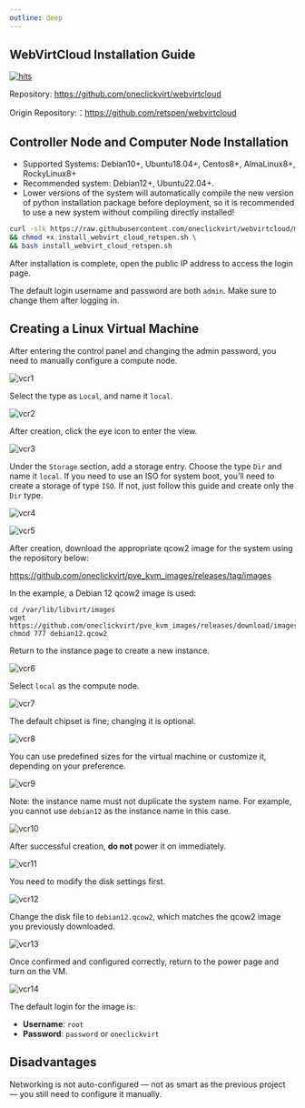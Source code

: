 ```yaml
---
outline: deep
---
```


## WebVirtCloud Installation Guide

[![hits](https://hits.spiritlhl.net/webvirtcloud.svg?action=hit&title=hits&title_bg=%23555555&count_bg=%233aebee&edge_flat=false)](https://hits.spiritlhl.net)

Repository: <https://github.com/oneclickvirt/webvirtcloud>

Origin Repository:：<https://github.com/retspen/webvirtcloud>

## Controller Node and Computer Node Installation

- Supported Systems: Debian10+, Ubuntu18.04+, Centos8+, AlmaLinux8+, RockyLinux8+
- Recommended system: Debian12+, Ubuntu22.04+.
- Lower versions of the system will automatically compile the new version of python installation package before deployment, so it is recommended to use a new system without compiling directly installed!

```bash
curl -slk https://raw.githubusercontent.com/oneclickvirt/webvirtcloud/main/scripts/install_webvirt_cloud_retspen.sh -o install_webvirt_cloud_retspen.sh \
&& chmod +x install_webvirt_cloud_retspen.sh \
&& bash install_webvirt_cloud_retspen.sh
```

After installation is complete, open the public IP address to access the login page.

The default login username and password are both `admin`. Make sure to change them after logging in.

## Creating a Linux Virtual Machine

After entering the control panel and changing the admin password, you need to manually configure a compute node.

![vcr1](images/vcr1.jpg)

Select the type as `Local`, and name it `local`.

![vcr2](images/vcr2.jpg)

After creation, click the eye icon to enter the view.

![vcr3](images/vcr3.jpg)

Under the `Storage` section, add a storage entry. Choose the type `Dir` and name it `local`. If you need to use an ISO for system boot, you’ll need to create a storage of type `ISO`. If not, just follow this guide and create only the `Dir` type.

![vcr4](images/vcr4.jpg)

![vcr5](images/vcr5.jpg)

After creation, download the appropriate qcow2 image for the system using the repository below:

https://github.com/oneclickvirt/pve_kvm_images/releases/tag/images

In the example, a Debian 12 qcow2 image is used:

```shell
cd /var/lib/libvirt/images
wget https://github.com/oneclickvirt/pve_kvm_images/releases/download/images/debian12.qcow2
chmod 777 debian12.qcow2
```

Return to the instance page to create a new instance.

![vcr6](images/vcr6.jpg)

Select `local` as the compute node.

![vcr7](images/vcr7.jpg)

The default chipset is fine; changing it is optional.

![vcr8](images/vcr8.jpg)

You can use predefined sizes for the virtual machine or customize it, depending on your preference.

![vcr9](images/vcr9.jpg)

Note: the instance name must not duplicate the system name. For example, you cannot use `debian12` as the instance name in this case.

![vcr10](images/vcr10.jpg)

After successful creation, **do not** power it on immediately.

![vcr11](images/vcr11.jpg)

You need to modify the disk settings first.

![vcr12](images/vcr12.jpg)

Change the disk file to `debian12.qcow2`, which matches the qcow2 image you previously downloaded.

![vcr13](images/vcr13.jpg)

Once confirmed and configured correctly, return to the power page and turn on the VM.

![vcr14](images/vcr14.jpg)

The default login for the image is:

- **Username**: `root`  
- **Password**: `password` or `oneclickvirt`

## Disadvantages

Networking is not auto-configured — not as smart as the previous project — you still need to configure it manually. 
